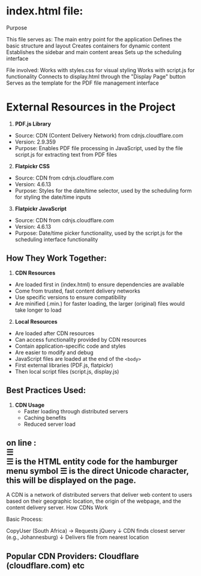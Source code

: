 
# index.html file:

Purpose

This file serves as:
The main entry point for the application
Defines the basic structure and layout
Creates containers for dynamic content
Establishes the sidebar and main content areas
Sets up the scheduling interface

File involved:
Works with styles.css for visual styling
Works with script.js for functionality
Connects to display.html through the "Display Page" button
Serves as the template for the PDF file management interface

# External Resources in the Project

1. **PDF.js Library**

<script src="https://cdnjs.cloudflare.com/ajax/libs/pdf.js/2.9.359/pdf.min.js"></script>

- Source: CDN (Content Delivery Network) from cdnjs.cloudflare.com
- Version: 2.9.359
- Purpose: Enables PDF file processing in JavaScript, used by the file script.js for extracting text from PDF files

2. **Flatpickr CSS**

<link href="https://cdnjs.cloudflare.com/ajax/libs/flatpickr/4.6.13/flatpickr.min.css" rel="stylesheet">

- Source: CDN from cdnjs.cloudflare.com
- Version: 4.6.13
- Purpose: Styles for the date/time selector, used by the scheduling form for styling the date/time inputs

3. **Flatpickr JavaScript**

<script src="https://cdnjs.cloudflare.com/ajax/libs/flatpickr/4.6.13/flatpickr.min.js"></script>

- Source: CDN from cdnjs.cloudflare.com
- Version: 4.6.13
- Purpose: Date/time picker functionality, used by the script.js for the scheduling interface functionality

## How They Work Together:

1. **CDN Resources**

- Are loaded first in (index.html) to ensure dependencies are available
- Come from trusted, fast content delivery networks
- Use specific versions to ensure compatibility
- Are minified (.min.) for faster loading, the larger (original) files would take longer to load

2. **Local Resources**

- Are loaded after CDN resources
- Can access functionality provided by CDN resources
- Contain application-specific code and styles
- Are easier to modify and debug
- JavaScript files are loaded at the end of the `<body>`
- First external libraries (PDF.js, flatpickr)
- Then local script files (script.js, display.js)

## Best Practices Used:
1. **CDN Usage**
   - Faster loading through distributed servers
   - Caching benefits
   - Reduced server load


on line :<div id="sidebarToggle">&#9776;</div>
&#9776; is the HTML entity code for the hamburger menu symbol
☰ is the direct Unicode character, this will be displayed on the page.
------------------------------------------------------------------------------------------------------------------------------------------
A CDN is a network of distributed servers that deliver web content to users based on their geographic location, the origin of the webpage, and the content delivery server.
How CDNs Work

Basic Process:

CopyUser (South Africa) → Requests jQuery
↓
CDN finds closest server (e.g., Johannesburg)
↓
Delivers file from nearest location

Popular CDN Providers:
Cloudflare (cloudflare.com) etc
------------------------------------------------------------------------------------------------------------------------------------------